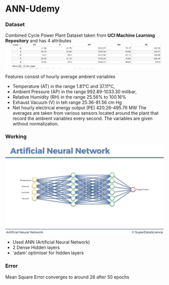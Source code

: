 # ANN-Udemy

### Dataset
Combined Cycle Power Plant Dataset taken from **UCI Machine Learning Repository** and has 4 attributes<br/>
![Initial Dataset](https://github.com/abhishp021/ANN-Udemy/blob/cbba1b8c461e4da63ae923ea71a1162dd384874f/ScreenShot_20220716082557.jpeg)<br/>

Features consist of hourly average ambient variables
- Temperature (AT) in the range 1.81°C and 37.11°C,
- Ambient Pressure (AP) in the range 992.89-1033.30 milibar,
- Relative Humidity (RH) in the range 25.56% to 100.16%
- Exhaust Vacuum (V) in teh range 25.36-81.56 cm Hg
- Net hourly electrical energy output (PE) 420.26-495.76 MW
The averages are taken from various sensors located around the plant that record the ambient variables every second. The variables are given without normalization.


### Working
![Initial Dataset](https://github.com/abhishp021/ANN-Udemy/blob/cba8f9e28e378c9e522361b53ab0a8768d1071de/ANN_Architecture.png)<br/>
- Used ANN (Artificial Neural Network)
- 2 Dense Hidden layers 
- 'adam' optimiser for hidden layers

### Error
Mean Square Error converges to around 26 after 50 epochs
